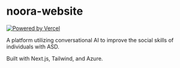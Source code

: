 # noora-website

<a href="https://vercel.com/?utm_source=[stanford-oval]&utm_campaign=oss">
<img src="./public/img/vercel/powered-by.svg" alt="Powered by Vercel" />
</img>
</a>

A platform utilizing conversational AI to improve the social skills of individuals with ASD.

Built with Next.js, Tailwind, and Azure.
